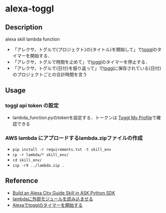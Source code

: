 # alexa-toggl
## Description
alexa skill lambda function  

- 「アレクサ，トグルで{プロジェクト}の{タイトル}を開始して」で[toggl](https://toggl.com/)のタイマーを開始する．  
- 「アレクサ，トグルで時間を止めて」で[toggl](https://toggl.com/)のタイマーを停止する．  
- 「アレクサ，トグルで{日付}を振り返って」で[toggl](https://toggl.com/)に保存されている{日付}のプロジェクトごとの合計時間を言う  

## Usage  
### toggl api token の設定
- lambda_function.pyのtokenを設定する．トークンは [Toggl My Profile](https://www.toggl.com/app/profile)で確認できる

### AWS lambda にアプロードするlambda.zipファイルの作成  
- `pip install -r requirements.txt -t skill_env`  
- `cp -r lambda/* skill_env/`  
- `cd skill_env/`
- `zip -r9 ../lambda.zip .`  


## Reference  
- [Build an Alexa City Guide Skill in ASK Python SDK](https://github.com/alexa/skill-sample-python-city-guide)
- [lambdaに外部モジュールを読み込ませる](https://hacknote.jp/archives/48083/)
- [Alexaでtogglのタイマーを開始する](https://qiita.com/stu345/items/e08c2997d2258c81010b)
